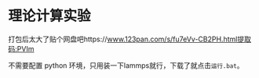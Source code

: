 # 理论计算实验
打包后太大了贴个网盘吧https://www.123pan.com/s/fu7eVv-CB2PH.html提取码:PVIm

不需要配置 python 环境，只用装一下lammps就行，下载了就点击`运行.bat`。
